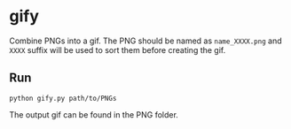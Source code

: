# gify
Combine PNGs into a gif. The PNG should be named as `name_XXXX.png` and `XXXX` suffix will be used to sort them before creating the gif. 

## Run 
```
python gify.py path/to/PNGs
```
The output gif can be found in the PNG folder. 
